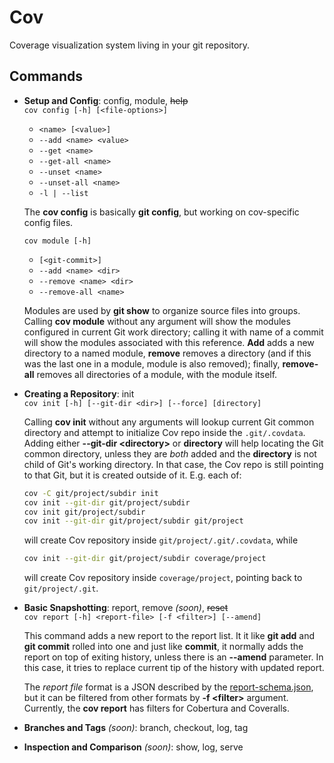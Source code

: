 # Cov

Coverage visualization system living in your git repository.

## Commands

- **Setup and Config**: config, module, ~~help~~ \
  `cov config [-h] [<file-options>]`
  - `<name> [<value>]`
  - `--add <name> <value>`
  - `--get <name>`
  - `--get-all <name>`
  - `--unset <name>`
  - `--unset-all <name>`
  - `-l | --list`

  The **cov config** is basically **git config**, but working on cov-specific config files.

  `cov module [-h]`
  - `[<git-commit>]`
  - `--add <name> <dir>`
  - `--remove <name> <dir>`
  - `--remove-all <name>`

  Modules are used by **git show** to organize source files into groups. Calling **cov module** without any argument will show the modules configured in current Git work directory; calling it with name of a commit will show the modules associated with this reference. **Add** adds a new directory to a named module, **remove** removes a directory (and if this was the last one in a module, module is also removed); finally, **remove-all** removes all directories of a module, with the module itself.

- **Creating a Repository**: init \
  `cov init [-h] [--git-dir <dir>] [--force] [directory]`

    Calling **cov init** without any arguments will lookup current Git common directory and attempt to initialize Cov repo inside the `.git/.covdata`. Adding either **--git-dir \<directory>** or **directory** will help locating the Git common directory, unless they are _both_ added and the **directory** is not child of Git's working directory. In that case, the Cov repo is still pointing to that Git, but it is created outside of it. E.g. each of:

    ```sh
    cov -C git/project/subdir init
    cov init --git-dir git/project/subdir
    cov init git/project/subdir
    cov init --git-dir git/project/subdir git/project
    ```

    will create Cov repository inside `git/project/.git/.covdata`, while

    ```sh
    cov init --git-dir git/project/subdir coverage/project
    ```

    will create Cov repository inside `coverage/project`, pointing back to `git/project/.git`.

- **Basic Snapshotting**: report, remove _(soon)_, ~~reset~~ \
  `cov report [-h] <report-file> [-f <filter>] [--amend]`

  This command adds a new report to the report list. It it like **git add** and **git commit** rolled into one and just like **commit**, it normally adds the report on top of exiting history, unless there is an **--amend** parameter. In this case, it tries to replace current tip of the history with updated report.

  The _report file_ format is a JSON described by the [report-schema.json](apps/report-schema.json), but it can be filtered from other formats by **-f \<filter\>** argument. Currently, the **cov report** has filters for Cobertura and Coveralls.

- **Branches and Tags** _(soon)_: branch, checkout, log, tag

- **Inspection and Comparison** _(soon)_: show, log, serve

